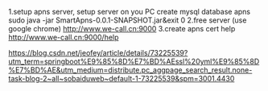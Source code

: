 1.setup apns server, setup server on you PC
   create mysql database apns
   sudo java -jar SmartApns-0.0.1-SNAPSHOT.jar&exit 0
2.free server (use google chrome)
  http://www.we-call.cn:9000
3.create apns cert help
 http://www.we-call.cn:9000/help
 
 https://blog.csdn.net/jeofey/article/details/73225539?utm_term=springboot%E9%85%8D%E7%BD%AEssl%20yml%E9%85%8D%E7%BD%AE&utm_medium=distribute.pc_aggpage_search_result.none-task-blog-2~all~sobaiduweb~default-1-73225539&spm=3001.4430
 